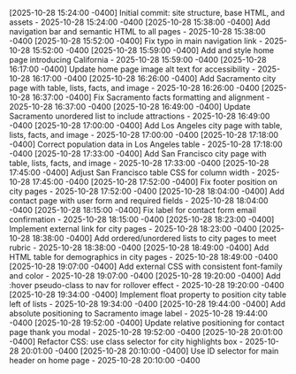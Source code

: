 
[2025-10-28 15:24:00 -0400] Initial commit: site structure, base HTML, and assets - 2025-10-28 15:24:00 -0400
[2025-10-28 15:38:00 -0400] Add navigation bar and semantic HTML to all pages - 2025-10-28 15:38:00 -0400
[2025-10-28 15:52:00 -0400] Fix typo in main navigation link - 2025-10-28 15:52:00 -0400
[2025-10-28 15:59:00 -0400] Add and style home page introducing California - 2025-10-28 15:59:00 -0400
[2025-10-28 16:17:00 -0400] Update home page image alt text for accessibility - 2025-10-28 16:17:00 -0400
[2025-10-28 16:26:00 -0400] Add Sacramento city page with table, lists, facts, and image - 2025-10-28 16:26:00 -0400
[2025-10-28 16:37:00 -0400] Fix Sacramento facts formatting and alignment - 2025-10-28 16:37:00 -0400
[2025-10-28 16:49:00 -0400] Update Sacramento unordered list to include attractions - 2025-10-28 16:49:00 -0400
[2025-10-28 17:00:00 -0400] Add Los Angeles city page with table, lists, facts, and image - 2025-10-28 17:00:00 -0400
[2025-10-28 17:18:00 -0400] Correct population data in Los Angeles table - 2025-10-28 17:18:00 -0400
[2025-10-28 17:33:00 -0400] Add San Francisco city page with table, lists, facts, and image - 2025-10-28 17:33:00 -0400
[2025-10-28 17:45:00 -0400] Adjust San Francisco table CSS for column width - 2025-10-28 17:45:00 -0400
[2025-10-28 17:52:00 -0400] Fix footer position on city pages - 2025-10-28 17:52:00 -0400
[2025-10-28 18:04:00 -0400] Add contact page with user form and required fields - 2025-10-28 18:04:00 -0400
[2025-10-28 18:15:00 -0400] Fix label for contact form email confirmation - 2025-10-28 18:15:00 -0400
[2025-10-28 18:23:00 -0400] Implement external link for city pages - 2025-10-28 18:23:00 -0400
[2025-10-28 18:38:00 -0400] Add ordered/unordered lists to city pages to meet rubric - 2025-10-28 18:38:00 -0400
[2025-10-28 18:49:00 -0400] Add HTML table for demographics in city pages - 2025-10-28 18:49:00 -0400
[2025-10-28 19:07:00 -0400] Add external CSS with consistent font-family and color - 2025-10-28 19:07:00 -0400
[2025-10-28 19:20:00 -0400] Add :hover pseudo-class to nav for rollover effect - 2025-10-28 19:20:00 -0400
[2025-10-28 19:34:00 -0400] Implement float property to position city table left of lists - 2025-10-28 19:34:00 -0400
[2025-10-28 19:44:00 -0400] Add absolute positioning to Sacramento image label - 2025-10-28 19:44:00 -0400
[2025-10-28 19:52:00 -0400] Update relative positioning for contact page thank you modal - 2025-10-28 19:52:00 -0400
[2025-10-28 20:01:00 -0400] Refactor CSS: use class selector for city highlights box - 2025-10-28 20:01:00 -0400
[2025-10-28 20:10:00 -0400] Use ID selector for main header on home page - 2025-10-28 20:10:00 -0400
